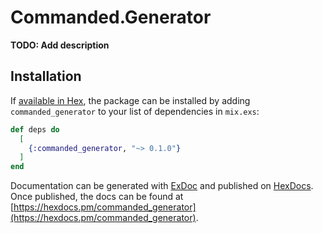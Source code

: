 # Commanded.Generator

**TODO: Add description**

## Installation

If [available in Hex](https://hex.pm/docs/publish), the package can be installed
by adding `commanded_generator` to your list of dependencies in `mix.exs`:

```elixir
def deps do
  [
    {:commanded_generator, "~> 0.1.0"}
  ]
end
```

Documentation can be generated with [ExDoc](https://github.com/elixir-lang/ex_doc)
and published on [HexDocs](https://hexdocs.pm). Once published, the docs can
be found at [https://hexdocs.pm/commanded_generator](https://hexdocs.pm/commanded_generator).

